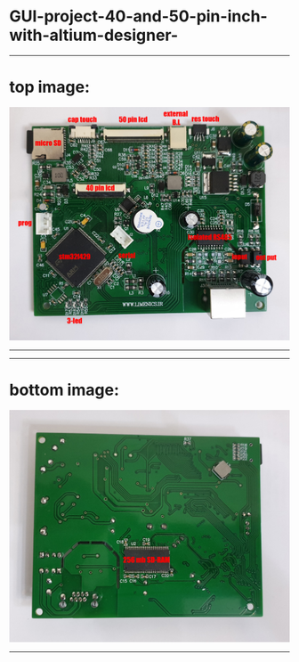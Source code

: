 # GUI-project-40-and-50-pin-inch-with-altium-designer-




---
# top image:

<div align="center">
  <img src="https://github.com/limenics/GUI-project-40-and-50-pin-inch-with-altium-designer-/blob/main/top_429.jpg">
</div>

---


---
# bottom image:

<div align="center">
  <img src="https://github.com/limenics/GUI-project-40-and-50-pin-inch-with-altium-designer-/blob/main/bot_429.jpg">
</div>

---

